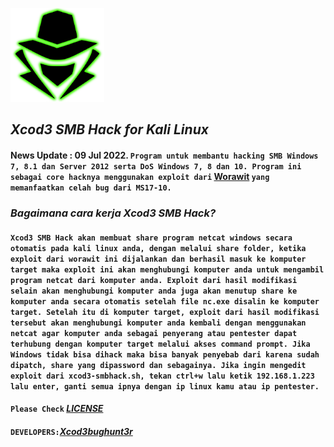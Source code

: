 <p align="left"><a href="https://www.itsecurity.id/"><img height="150" title="Xcod3bughunt3r" src="0011.png"/></a></p>

## ***Xcod3 SMB Hack for Kali Linux***
#### News Update : 09 Jul 2022. ``Program untuk membantu hacking SMB Windows 7, 8.1 dan Server 2012 serta DoS Windows 7, 8 dan 10. Program ini sebagai core hacknya menggunakan exploit dari`` [Worawit](https://github.com/worawit/MS17-010) ``yang memanfaatkan celah bug dari MS17-10.``

### ***Bagaimana cara kerja Xcod3 SMB Hack?***
#### ``Xcod3 SMB Hack akan membuat share program netcat windows secara otomatis pada kali linux anda, dengan melalui share folder, ketika exploit dari worawit ini dijalankan dan berhasil masuk ke komputer target maka exploit ini akan menghubungi komputer anda untuk mengambil program netcat dari komputer anda. Exploit dari hasil modifikasi selain akan menghubungi komputer anda juga akan menutup share ke komputer anda secara otomatis setelah file nc.exe disalin ke komputer target. Setelah itu di komputer target, exploit dari hasil modifikasi tersebut akan menghubungi komputer anda kembali dengan menggunakan netcat agar komputer anda sebagai penyerang atau pentester dapat terhubung dengan komputer target melalui akses command prompt. Jika Windows tidak bisa dihack maka bisa banyak penyebab dari karena sudah dipatch, share yang dipassword dan sebagainya. Jika ingin mengedit exploit dari xcod3-smbhack.sh, tekan ctrl+w lalu ketik 192.168.1.223 lalu enter, ganti semua ipnya dengan ip linux kamu atau ip pentester.``

#### ``Please Check`` *[LICENSE](LICENSE)*
#### ``DEVELOPERS:``*[Xcod3bughunt3r](https://github.com/Xcod3bughunt3r/Xcod3bughunt3r)*

